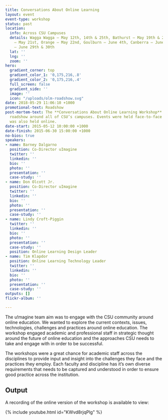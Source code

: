 ```yaml
---
title: Conversations About Online Learning
layout: event
event-type: workshop
status: past
location:
  info: Across CSU Campuses
  details: Wagga Wagga – May 12th, 14th & 25th, Bathurst – May 19th & 20th, Dubbo
    – May 21st, Orange – May 22nd, Goulburn – June 4th, Canberra – June 5th, Albury
    – June 29th & 30th
  lat: ''
  lng: ''
  zoom: ''
hero:
  gradient_corner: top
  gradient_color_1: '0,175,216,.8'
  gradient_color_2: '0,175,216,.4'
  full_screen: false
  gradient_side: ''
  image: ''
  icon: "/uploads/olm-roadshow.svg"
date: 2018-05-29 11:06:10 +1000
promotional-text: Roadshow
post-mortem-text: The **Conversations About Online Learning Workshop** was a travelling
  roadshow around all of CSU’s campuses. Events were held face-to-face and a session
  was also held online.
date-start: 2015-05-12 10:00:00 +1000
date-finish: 2015-06-30 15:00:00 +1000
no-bios: true
speakers:
- name: Barney Dalgarno
  position: Co-Director uImagine
  twitter: ''
  linkedin: ''
  bio: ''
  photo: ''
  presentation: ''
  case-study: ''
- name: Don Olcott Jr.
  position: Co-Director uImagine
  twitter: ''
  linkedin: ''
  bio: ''
  photo: ''
  presentation: ''
  case-study: ''
- name: Lindy Croft-Piggin
  twitter: ''
  linkedin: ''
  bio: ''
  photo: ''
  presentation: ''
  case-study: ''
  position: Online Learning Design Leader
- name: Tim Klapdor
  position: Online Learning Technology Leader
  twitter: ''
  linkedin: ''
  bio: ''
  photo: ''
  presentation: ''
  case-study: ''
outputs: []
flickr-album: ''

---
```


The u!magine team aim was to engage with the CSU community around online education. We wanted to explore the current contexts, issues, technologies, challenges and practices around online education. The workshop engaged academic and professional staff in strategic thought around the future of online education and the approaches CSU needs to take and engage with in order to be successful.

The workshops were a great chance for academic staff across the disciplines to provide input and insight into the challenges they face and the practices they employ. Each faculty and discipline has it’s own diverse requirements that needs to be captured and understood in order to ensure good practice across the institution.

## Output

A recording of the online version of the workshop is available to view:

{% include youtube.html id="KWvd8rjqPlg" %}
